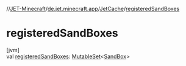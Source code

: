 //[JET-Minecraft](../../../index.md)/[de.jet.minecraft.app](../index.md)/[JetCache](index.md)/[registeredSandBoxes](registered-sand-boxes.md)

# registeredSandBoxes

[jvm]\
val [registeredSandBoxes](registered-sand-boxes.md): [MutableSet](https://kotlinlang.org/api/latest/jvm/stdlib/kotlin.collections/-mutable-set/index.html)&lt;[SandBox](../../de.jet.minecraft.runtime.sandbox/-sand-box/index.md)&gt;

